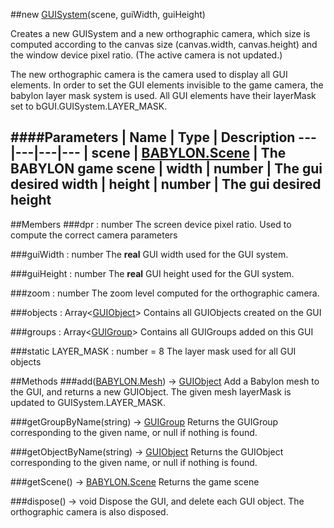 ##new [GUISystem](page.php?p=24904)(scene, guiWidth, guiHeight)

Creates a new GUISystem and a new orthographic camera, which size is computed according to the canvas size (canvas.width, canvas.height) and the window device pixel ratio.
(The active camera is not updated.)

The new orthographic camera is the camera used to display all GUI elements. In order to set the GUI elements invisible to the game camera, the babylon layer mask system
is used. All GUI elements have their layerMask set to bGUI.GUISystem.LAYER_MASK.


####Parameters
 | Name | Type | Description
---|---|---|---
 | scene | [BABYLON.Scene]() | The BABYLON game scene
 | width | number | The gui desired width
 | height | number | The gui desired height
---

##Members
###dpr : number
The screen device pixel ratio. Used to compute the correct camera parameters

###guiWidth : number
The **real** GUI width used for the GUI system.

###guiHeight : number
The **real** GUI height used for the GUI system.

###zoom : number
The zoom level computed for the orthographic camera.

###objects : Array<[GUIObject]()>
Contains all GUIObjects created on the GUI

###groups : Array<[GUIGroup]()>
Contains all GUIGroups added on this GUI

###static LAYER_MASK : number = 8
The layer mask used for all GUI objects

##Methods
###add([BABYLON.Mesh]()) → [GUIObject]()
Add a Babylon mesh to the GUI, and returns a new GUIObject. The given mesh layerMask is updated to GUISystem.LAYER_MASK.

###getGroupByName(string) → [GUIGroup]()
Returns the GUIGroup corresponding to the given name, or null if nothing is found.

###getObjectByName(string) → [GUIObject]()
Returns the GUIObject corresponding to the given name, or null if nothing is found.

###getScene() → [BABYLON.Scene]()
Returns the game scene

###dispose() → void
Dispose the GUI, and delete each GUI object. The orthographic camera is also disposed.
